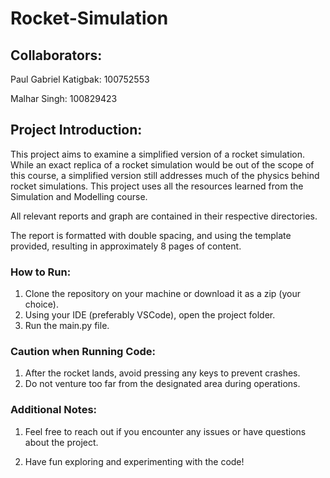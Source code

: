 # Rocket-Simulation

## Collaborators:

Paul Gabriel Katigbak: 100752553

Malhar Singh: 100829423

## Project Introduction:

This project aims to examine a simplified version of a rocket simulation. While an exact
replica of a rocket simulation would be out of the scope of this course, a simplified version still addresses much of the physics behind rocket simulations. This project uses all the resources learned from the Simulation and Modelling course.

All relevant reports and graph are contained in their respective directories. 

The report is formatted with double spacing, and using the template provided, resulting in approximately 8 pages of content.

### How to Run:

1. Clone the repository on your machine or download it as a zip (your choice).
2. Using your IDE  (preferably VSCode), open the project folder.
3. Run the main.py file.

### Caution when Running Code:

1. After the rocket lands, avoid pressing any keys to prevent crashes.
2. Do not venture too far from the designated area during operations.

### Additional Notes:

1. Feel free to reach out if you encounter any issues or have questions about the project.

2. Have fun exploring and experimenting with the code!
